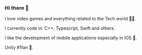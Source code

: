 ### Hi there 👋

I love video games and everything related to the Tech world 🧑‍💻.

I currently code in: C++, Typescript, Swift and others.

I like the development of mobile applications especially in IOS 📱.

Unity #1fan 👾.
